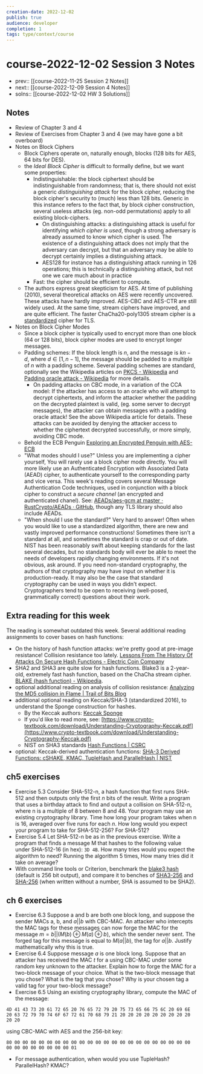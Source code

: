 ```yaml
---
creation-date: 2022-12-02
publish: true
audience: developer
completion: 1
tags: type/context/course
---
```

# course-2022-12-02 Session 3 Notes
- prev:: [[course-2022-11-25 Session 2 Notes]]
- next:: [[course-2022-12-09 Session 4 Notes]]
- solns:: [[course-2022-12-02 HW 3 Solutions]]

## Notes
- Review of Chapter 3 and 4
- Review of Exercises from Chapter 3 and 4 (we may have gone a bit overboard)
- Notes on Block Ciphers
    - Block Ciphers operate on, naturally enough, blocks (128 bits for AES, 64 bits for DES).
    - the *Ideal Block Cipher* is difficult to formally define, but we want some properties:
        - Indistinguishable: the block ciphertext should be indistinguishable from randomness; that is, there should not exist a generic *distinguishing attack* for the block cipher, reducing the block cipher's security to (much) less than 128 bits. Generic in this instance refers to the fact that, by block cipher construction, several useless attacks (eg. non-odd permutations) apply to all existing block-ciphers.
            - On distinguishing attacks: a distinguishing attack is useful for identifying *which cipher is used*, though a strong adversary is already assumed to know which cipher is used. The existence of a distinguishing attack does not imply that the adversary can decrypt, but that an adversary may be able to decrypt certainly implies a distinguishing attack.
            - AES128 for instance has a distinguishing attack running in 126 operations; this is technically a distinguishing attack, but not one we care much about in practice
        - Fast: the cipher should be efficient to compute.
    - The authors express great skepticism for AES. At time of publishing (2010), several theoretical attacks on AES were recently uncovered. These attacks have hardly improved. AES-CBC and AES-CTR are still widely used. At the same time, stream ciphers have improved, and are quite efficient. The faster ChaCha20-poly1305 stream cipher is a [standardized](https://datatracker.ietf.org/doc/rfc7905/) cipher for TLS.
- Notes on Block Cipher Modes
    - Since a block cipher is typically used to encrypt more than one block (64 or 128 bits), block cipher modes are used to encrypt longer messages.
    - Padding schemes: If the block length is $n$, and the message is $kn-d$, where $d\in [1,n-1]$, the message should be padded to a multiple of $n$ with a padding scheme. Several padding schemes are standard, optionally see the Wikipedia articles on [PKCS - Wikipedia](https://en.wikipedia.org/wiki/PKCS) and [Padding oracle attack - Wikipedia](https://en.wikipedia.org/wiki/Padding_oracle_attack) for more details.
        - On padding attacks on CBC mode, in a variation of the CCA model: If the attacker has access to an oracle who will attempt to decrypt ciphertexts, and inform the attacker whether the padding on the decrypted plaintext is valid, (eg. some server to decrypt messages), the attacker can obtain messages with a padding oracle attack! See the above Wikipedia article for details. These attacks can be avoided by denying the attacker access to whether the ciphertext decrypted successfully, or more simply, avoiding CBC mode.
    - Behold the ECB Penguin [Exploring an Encrypted Penguin with AES-ECB](https://tonybox.net/posts/ecb-penguin/)
    - "What modes should I use?" Unless you are implementing a cipher yourself, You will rarely use a block cipher mode directly. You will more likely use an Authenticated Encryption with Associated Data (AEAD) cipher, to authenticate yourself to the corresponding party and vice versa. This week's reading covers several Message Authentication Code techniques, used in conjunction with a block cipher to construct a *secure channel* (an encrypted and authenticated chanel). See: [AEADs/aes-gcm at master · RustCrypto/AEADs · GitHub](https://github.com/RustCrypto/AEADs/tree/master/aes-gcm), though any TLS library should also include AEADs.
    - "When should I use the standard?" Very hard to answer! Often when you would like to use a standardized algorithm, there are new and vastly improved performance constructions! Sometimes there isn't a standard at all, and sometimes the standard is crap or out of date. NIST has been reasonably swift about keeping standards for the last several decades, but no standards body will ever be able to meet the needs of developers rapidly changing environments. If it's not obvious, ask around. If you need non-standard cryptography, the authors of that cryptography may have input on whether it is production-ready. It may also be the case that standard cryptography can be used in ways you didn't expect. Cryptographers tend to be open to receiving (well-posed, grammatically correct) questions about their work.

## Extra reading for this week
The reading is somewhat outdated this week. Several additional reading assignments to cover bases on hash functions:
- On the history of hash function attacks: we're pretty good at pre-image resistance! Collision resistance too lately. [Lessons From The History Of Attacks On Secure Hash Functions - Electric Coin Company](https://web.archive.org/web/20220708064142/https://electriccoin.co/blog/lessons-from-the-history-of-attacks-on-secure-hash-functions/)
- SHA2 and SHA3 are quite slow for hash functions. Blake3 is a 2-year-old, extremely fast hash function, based on the ChaCha stream cipher. [BLAKE (hash function) - Wikipedia](https://en.wikipedia.org/wiki/BLAKE_(hash_function)#BLAKE3).
- optional additional reading on analysis of collision resistance: [Analyzing the MD5 collision in Flame | Trail of Bits Blog](https://blog.trailofbits.com/2012/06/11/analyzing-the-md5-collision-in-flame/)
- additional optional reading on Keccak/SHA-3 (standardized 2016), to understand the Sponge construction for hashes.
    - By the Keccak authors: [Keccak Sponge](https://keccak.team/sponge_duplex.html)
    - If you'd like to read more, see: [https://www.crypto-textbook.com/download/Understanding-Cryptography-Keccak.pdf](https://www.crypto-textbook.com/download/Understanding-Cryptography-Keccak.pdf)
    - NIST on SHA3 standards [Hash Functions | CSRC](https://csrc.nist.gov/projects/hash-functions/sha-3-project)
- optional: Keccak-derived authentication functions: [SHA-3 Derived Functions: cSHAKE, KMAC, TupleHash and ParallelHash | NIST](https://www.nist.gov/publications/sha-3-derived-functions-cshake-kmac-tuplehash-and-parallelhash)

## ch5 exercises
- Exercise 5.3 Consider SHA-512-n, a hash function that first runs SHA-512 and then outputs only the first $n$ bits of the result. Write a program that uses a birthday attack to find and output a collision on SHA-512-n, where n is a multiple of 8 between 8 and 48. Your program may use an existing cryptography library. Time how long your program takes when n is 16, averaged over five runs for each $n.$ How long would you expect your program to take for SHA-512-256? For SHA-512?
- Exercise 5.4 Let SHA-512-n be as in the previous exercise. Write a program that finds a message M that hashes to the following value under SHA-512-16 (in hex):  `3D 4B`. How many tries would you expect the algorithm to need? Running the algorithm 5 times, How many tries did it take on average?
- With command line tools or Criterion, benchmark the [blake3 hash](https://docs.rs/blake3/latest/blake3/) (default is 256 bit output), and compare it to benches of [SHA3-256](https://docs.rs/sha3/latest/sha3/) and [SHA-256](https://docs.rs/sha2/latest/sha2/) (when written without a number, SHA is assumed to be SHA2).

## ch 6 exercises
- Exercise 6.3 Suppose a and b are both one block long, and suppose the sender MACs a, b, and $a || b$ with CBC-MAC. An attacker who intercepts the MAC tags for these messages can now forge the MAC for the message $m=b || (M(b) ⊕ M(a) ⊕ b)$, which the sender never sent. The forged tag for this message is equal to $M(a || b)$, the tag for $a || b$. Justify mathematically why this is true.
- Exercise 6.4 Suppose message $a$ is one block long. Suppose that an attacker has received the MAC $t$ for a using CBC-MAC under some random key unknown to the attacker. Explain how to forge the MAC for a two-block message of your choice. What is the two-block message that you chose? What is the tag that you chose? Why is your chosen tag a valid tag for your two-block message?
- Exercise 6.5 Using an existing cryptography library, compute the MAC of the message:
```hex
4D 41 43 73 20 61 72 65 20 76 65 72 79 20 75 73 65 66 75 6C 20 69 6E 20 63 72 79 70 74 6F 67 72 61 70 68 79 21 20 20 20 20 20 20 20 20 20 20 20
```

using CBC-MAC with AES and the 256-bit key:
```hex
80 00 00 00 00 00 00 00 00 00 00 00 00 00 00 00 00 00 00 00 00 00 00 00 00 00 00 00 00 00 00 01
```

- For message authentication, when would you use TupleHash? ParallelHash? KMAC?